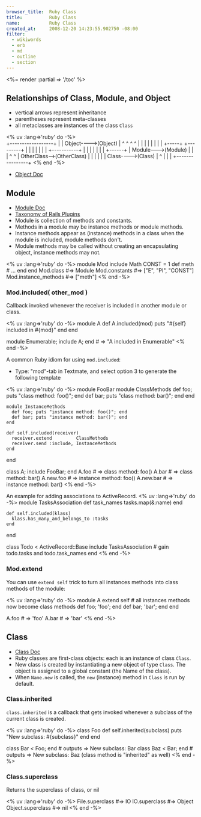 ```yaml
---
browser_title:  Ruby Class
title:          Ruby Class
name:           Ruby Class
created_at:     2008-12-20 14:23:55.902750 -08:00
filter:
  - wikiwords
  - erb
  - md
  - outline
  - section
---
```


<%= render :partial => '/toc' %>




Relationships of Class, Module, and Object 
-------------------------------------------
* vertical arrows represent inheritance
* parentheses represent meta-classes
* all metaclasses are instances of the class <code>Class</code>

<% uv :lang=>'ruby' do -%>    
                              +------------------+
                              |                  |
                Object---->(Object)              |
                 ^  ^        ^  ^                |
                 |  |        |  |                |
                 |  |  +-----+  +---------+      |
                 |  |  |                  |      |
                 |  +-----------+         |      |
                 |     |        |         |      |
          +------+     |     Module--->(Module)  |
          |            |        ^         ^      |
     OtherClass-->(OtherClass)  |         |      |
                                |         |      |
                              Class---->(Class)  |
                                ^                |
                                |                |
                                +----------------+
<% end -%>

* [Object Doc](http://ruby-doc.org/core/classes/Object.html)



Module 
-------

* [Module Doc](http://ruby-doc.org/core/classes/Module.html)
* [Taxonomy of Rails Plugins](http://alexyoung.org/articles/show/40/a_taxonomy_of_rails_plugins)
* Module is collection of methods and constants.
* Methods in a module may be instance methods or module methods.
* Instance methods appear as (instance) methods in a class when the module is included, module methods don't.
* Module methods may be called without creating an encapsulating object, instance methods may not.

<% uv :lang=>'ruby' do -%>
  module Mod
    include Math
    CONST = 1
    def meth
      #  ...
    end
  end
  Mod.class              #=> Module
  Mod.constants          #=> ["E", "PI", "CONST"]
  Mod.instance_methods   #=> ["meth"]
<% end -%>


### Mod.included( other_mod )

Callback invoked whenever the receiver is included in another module or class.

<% uv :lang=>'ruby' do -%>
  module A
    def A.included(mod)
      puts "#{self} included in #{mod}"
    end
  end

  module Enumerable; include A; end  # => "A included in Enumerable"
<% end -%>

A common Ruby idiom for using <code>mod.included</code>:

* Type: "mod"-tab in Textmate, and select option 3 to generate the following template

<% uv :lang=>'ruby' do -%>
  module FooBar
    module ClassMethods
      def foo; puts "class method: foo()"; end
      def bar; puts "class method: bar()"; end
    end
  
    module InstanceMethods
      def foo; puts "instance method: foo()"; end
      def bar; puts "instance method: bar()"; end
    end
  
    def self.included(receiver)
      receiver.extend         ClassMethods
      receiver.send :include, InstanceMethods
    end
  end

  class A; include FooBar; end
  A.foo       # => class method: foo()
  A.bar       # => class method: bar()
  A.new.foo   # => instance method: foo()
  A.new.bar   # => instance method: bar()
<% end -%>

An example for adding associations to ActiveRecord. 
<% uv :lang=>'ruby' do -%>
  module TasksAssociation
    def task_names
      tasks.map(&:name)
    end

    def self.included(klass)
      klass.has_many_and_belongs_to :tasks
    end
  end

  class Todo < ActiveRecord::Base
    include TasksAssociation  # gain todo.tasks and todo.task_names
  end
<% end -%>


### Mod.extend

You can use <code>extend self</code> trick to turn all instances methods into class methods of the module:

<% uv :lang=>'ruby' do -%>
  module A
    extend self  # all instances methods now become class methods
    def foo; 'foo'; end
    def bar; 'bar'; end
  end

  A.foo  # => 'foo'
  A.bar  # => 'bar'
<% end -%>




Class
-----

* [Class Doc](http://ruby-doc.org/core/classes/Class.html)
* Ruby classes are first-class objects: each is an instance of class <code>Class</code>.
* New class is created by instantiating a new object of type <code>Class</code>.  The object is assigned to a global constant (the Name of the class).
* When <code>Name.new</code> is called, the <code>new</code> (instance) method in <code>Class</code> is run by default.


### Class.inherited

<code>class.inherited</code> is a callback that gets invoked whenever a subclass of the current class is created.

<% uv :lang=>'ruby' do -%>
  class Foo
    def self.inherited(subclass)
       puts "New subclass: #{subclass}"
    end
  end

  class Bar < Foo; end    # outputs => New subclass: Bar
  class Baz < Bar; end    # outputs => New subclass: Baz (class method is "inherited" as well)
<% end -%>


### Class.superclass

Returns the superclass of class, or nil

<% uv :lang=>'ruby' do -%>
  File.superclass     #=> IO
  IO.superclass       #=> Object
  Object.superclass   #=> nil
<% end -%>

